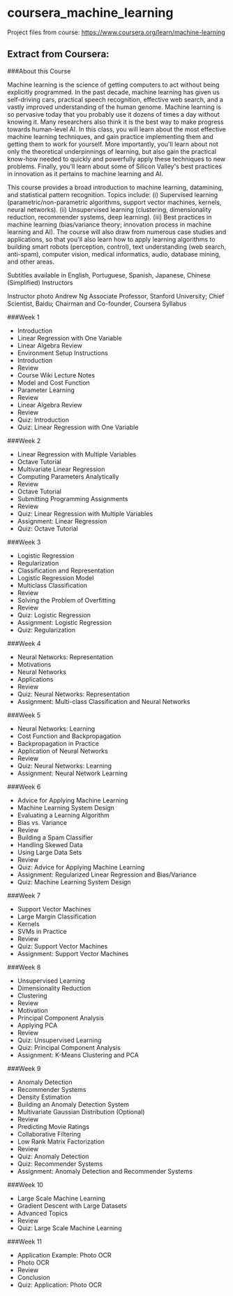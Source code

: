 # coursera_machine_learning
Project files from course: https://www.coursera.org/learn/machine-learning

## Extract from Coursera:
###About this Course

Machine learning is the science of getting computers to act without being explicitly programmed. In the past decade, machine learning has given us self-driving cars, practical speech recognition, effective web search, and a vastly improved understanding of the human genome. Machine learning is so pervasive today that you probably use it dozens of times a day without knowing it. Many researchers also think it is the best way to make progress towards human-level AI. In this class, you will learn about the most effective machine learning techniques, and gain practice implementing them and getting them to work for yourself. More importantly, you'll learn about not only the theoretical underpinnings of learning, but also gain the practical know-how needed to quickly and powerfully apply these techniques to new problems. Finally, you'll learn about some of Silicon Valley's best practices in innovation as it pertains to machine learning and AI.

This course provides a broad introduction to machine learning, datamining, and statistical pattern recognition. Topics include: (i) Supervised learning (parametric/non-parametric algorithms, support vector machines, kernels, neural networks). (ii) Unsupervised learning (clustering, dimensionality reduction, recommender systems, deep learning). (iii) Best practices in machine learning (bias/variance theory; innovation process in machine learning and AI). The course will also draw from numerous case studies and applications, so that you'll also learn how to apply learning algorithms to building smart robots (perception, control), text understanding (web search, anti-spam), computer vision, medical informatics, audio, database mining, and other areas.

Subtitles available in English, Portuguese, Spanish, Japanese, Chinese (Simplified)
Instructors

Instructor photo
Andrew Ng
Associate Professor, Stanford University; Chief Scientist, Baidu; Chairman and Co-founder, Coursera
Syllabus

###Week 1

- Introduction
- Linear Regression with One Variable
- Linear Algebra Review
- Environment Setup Instructions
- Introduction
- Review
- Course Wiki Lecture Notes
- Model and Cost Function
- Parameter Learning
- Review
- Linear Algebra Review
- Review
- Quiz: Introduction
- Quiz: Linear Regression with One Variable

###Week 2
- Linear Regression with Multiple Variables
- Octave Tutorial
- Multivariate Linear Regression
- Computing Parameters Analytically
- Review
- Octave Tutorial
- Submitting Programming Assignments
- Review
- Quiz: Linear Regression with Multiple Variables
- Assignment: Linear Regression
- Quiz: Octave Tutorial

###Week 3
- Logistic Regression
- Regularization
- Classification and Representation
- Logistic Regression Model
- Multiclass Classification
- Review
- Solving the Problem of Overfitting
- Review
- Quiz: Logistic Regression
- Assignment: Logistic Regression
- Quiz: Regularization

###Week 4
- Neural Networks: Representation
- Motivations
- Neural Networks
- Applications
- Review
- Quiz: Neural Networks: Representation
- Assignment: Multi-class Classification and Neural Networks

###Week 5
- Neural Networks: Learning
- Cost Function and Backpropagation
- Backpropagation in Practice
- Application of Neural Networks
- Review
- Quiz: Neural Networks: Learning
- Assignment: Neural Network Learning

###Week 6
- Advice for Applying Machine Learning
- Machine Learning System Design
- Evaluating a Learning Algorithm
- Bias vs. Variance
- Review
- Building a Spam Classifier
- Handling Skewed Data
- Using Large Data Sets
- Review
- Quiz: Advice for Applying Machine Learning
- Assignment: Regularized Linear Regression and Bias/Variance
- Quiz: Machine Learning System Design

###Week 7
- Support Vector Machines
- Large Margin Classification
- Kernels
- SVMs in Practice
- Review
- Quiz: Support Vector Machines
- Assignment: Support Vector Machines

###Week 8
- Unsupervised Learning
- Dimensionality Reduction
- Clustering
- Review
- Motivation
- Principal Component Analysis
- Applying PCA
- Review
- Quiz: Unsupervised Learning
- Quiz: Principal Component Analysis
- Assignment: K-Means Clustering and PCA

###Week 9
- Anomaly Detection
- Recommender Systems
- Density Estimation
- Building an Anomaly Detection System
- Multivariate Gaussian Distribution (Optional)
- Review
- Predicting Movie Ratings
- Collaborative Filtering
- Low Rank Matrix Factorization
- Review
- Quiz: Anomaly Detection
- Quiz: Recommender Systems
- Assignment: Anomaly Detection and Recommender Systems

###Week 10
- Large Scale Machine Learning
- Gradient Descent with Large Datasets
- Advanced Topics
- Review
- Quiz: Large Scale Machine Learning

###Week 11
- Application Example: Photo OCR
- Photo OCR
- Review
- Conclusion
- Quiz: Application: Photo OCR
